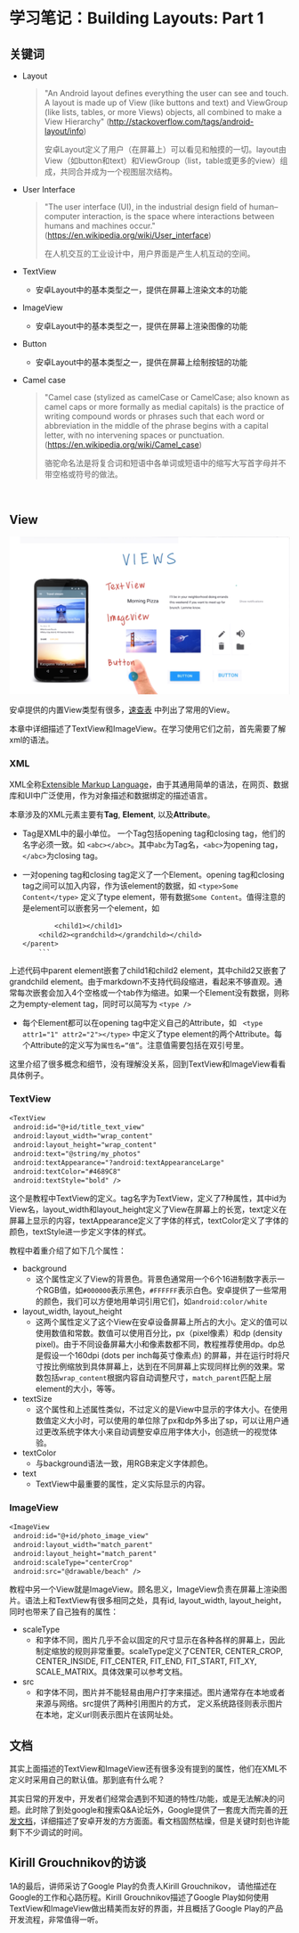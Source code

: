 # 学习笔记：Building Layouts: Part 1


## 关键词

- Layout

    >  "An Android layout defines everything the user can see and touch. A layout is made up of View (like buttons and text) and ViewGroup (like lists, tables, or more Views) objects, all combined to make a View Hierarchy" (http://stackoverflow.com/tags/android-layout/info)
    > 
    >   安卓Layout定义了用户（在屏幕上）可以看见和触摸的一切。layout由View（如button和text）和ViewGroup（list，table或更多的view）组成，共同合并成为一个视图层次结构。
     
- User Interface

    > "The user interface (UI), in the industrial design field of human–computer interaction, is the space where interactions between humans and machines occur."(https://en.wikipedia.org/wiki/User_interface)
    >  
    > 在人机交互的工业设计中，用户界面是产生人机互动的空间。
    
- TextView
    - 安卓Layout中的基本类型之一，提供在屏幕上渲染文本的功能
- ImageView
    - 安卓Layout中的基本类型之一，提供在屏幕上渲染图像的功能 
- Button
    - 安卓Layout中的基本类型之一，提供在屏幕上绘制按钮的功能
- Camel case

    > "Camel case (stylized as camelCase or CamelCase; also known as camel caps or more formally as medial capitals) is the practice of writing compound words or phrases such that each word or abbreviation in the middle of the phrase begins with a capital letter, with no intervening spaces or punctuation. (https://en.wikipedia.org/wiki/Camel_case)
    > 
    > 骆驼命名法是将复合词和短语中各单词或短语中的缩写大写首字母并不带空格或符号的做法。


&nbsp;
## View

![image](https://github.com/mark818/google_study_jams/raw/master/1A/1A-1.png)

安卓提供的内置View类型有很多，[速查表](https://static0.studyjamscn.com/content/Android%E5%B8%B8%E8%A7%81Views%E9%80%9F%E6%9F%A5%E8%A1%A8.pdf) 中列出了常用的View。

本章中详细描述了TextView和ImageView。在学习使用它们之前，首先需要了解xml的语法。

### XML

XML全称[Extensible Markup Language](https://en.wikipedia.org/wiki/XML)，由于其通用简单的语法，在网页、数据库和UI中广泛使用，作为对象描述和数据绑定的描述语言。

本章涉及的XML元素主要有**Tag**, **Element**, 以及**Attribute**。

- Tag是XML中的最小单位。 一个Tag包括opening tag和closing tag，他们的名字必须一致。如    ```<abc></abc>```。其中```abc```为Tag名，```<abc>```为opening tag，```</abc>```为closing tag。

- 一对opening tag和closing tag定义了一个Element。opening tag和closing tag之间可以加入内容，作为该element的数据，如
```<type>Some Content</type>```
 定义了type element，带有数据```Some Content```。值得注意的是element可以嵌套另一个element，如
	```	<parent>
			<child1></child1>
	    <child2><grandchild></grandchild></child>
	</parent>
	    ```
上述代码中parent element嵌套了child1和child2 element，其中child2又嵌套了grandchild element。由于markdown不支持代码段缩进，看起来不够直观。通常每次嵌套会加入4个空格或一个tab作为缩进。如果一个Element没有数据，则称之为empty-element tag，同时可以简写为
```<type />```

- 每个Element都可以在opening tag中定义自己的Attribute，如
``` <type attr1="1" attr2="2"></type>```
中定义了type element的两个Attribute。每个Attribute的定义写为```属性名=“值”```。注意值需要包括在双引号里。

这里介绍了很多概念和细节，没有理解没关系，回到TextView和ImageView看看具体例子。

### TextView

```
<TextView
 android:id="@+id/title_text_view"
 android:layout_width="wrap_content"
 android:layout_height="wrap_content"
 android:text="@string/my_photos"
 android:textAppearance="?android:textAppearanceLarge"
 android:textColor="#4689C8"
 android:textStyle="bold" />
```

 这个是教程中TextView的定义。tag名字为TextView，定义了7种属性，其中id为View名，layout_width和layout_height定义了View在屏幕上的长宽，text定义在屏幕上显示的内容，textAppearance定义了字体的样式，textColor定义了字体的颜色，textStyle进一步定义字体的样式。

教程中着重介绍了如下几个属性：

- background
	- 这个属性定义了View的背景色。背景色通常用一个6个16进制数字表示一个RGB值，如```#000000```表示黑色，```#FFFFFF```表示白色。安卓提供了一些常用的颜色，我们可以方便地用单词引用它们，如```android:color/white```
- layout_width, layout_height
    - 这两个属性定义了这个View在安卓设备屏幕上所占的大小。定义的值可以使用数值和常数。数值可以使用百分比，px（pixel像素）和dp (density pixel)。由于不同设备屏幕大小和像素数都不同，教程推荐使用dp。dp总是假设一个160dpi (dots per inch每英寸像素点) 的屏幕，并在运行时将尺寸按比例缩放到具体屏幕上，达到在不同屏幕上实现同样比例的效果。常数包括```wrap_content```根据内容自动调整尺寸，```match_parent```匹配上层element的大小，等等。
- textSize
	- 这个属性和上述属性类似，不过定义的是View中显示的字体大小。在使用数值定义大小时，可以使用的单位除了px和dp外多出了sp，可以让用户通过更改系统字体大小来自动调整安卓应用字体大小，创造统一的视觉体验。
- textColor
	-  与background语法一致，用RGB来定义字体颜色。
- text
	-  TextView中最重要的属性，定义实际显示的内容。


### ImageView

```
<ImageView
 android:id="@+id/photo_image_view"
 android:layout_width="match_parent"
 android:layout_height="match_parent"
 android:scaleType="centerCrop"
 android:src="@drawable/beach" />
```
 
教程中另一个View就是ImageView。顾名思义，ImageView负责在屏幕上渲染图片。语法上和TextView有很多相同之处，具有id, layout_width, layout_height，同时也带来了自己独有的属性：

- scaleType
	- 和字体不同，图片几乎不会以固定的尺寸显示在各种各样的屏幕上，因此制定缩放的规则非常重要。scaleType定义了CENTER, CENTER_CROP, CENTER_INSIDE, FIT_CENTER, FIT_END, FIT_START, FIT_XY, SCALE_MATRIX。具体效果可以参考文档。
- src
  - 和字体不同，图片并不能轻易由用户打字来描述。图片通常存在本地或者来源与网络。src提供了两种引用图片的方式，  定义系统路径则表示图片在本地，定义url则表示图片在该网址处。
 
## 文档

其实上面描述的TextView和ImageView还有很多没有提到的属性，他们在XML不定义时采用自己的默认值。那到底有什么呢？

其实日常的开发中，开发者们经常会遇到不知道的特性/功能，或是无法解决的问题。此时除了到处google和搜索Q&A论坛外，Google提供了一套庞大而完善的[开发文档](https://developer.android.com/index.html)，详细描述了安卓开发的方方面面。看文档固然枯燥，但是关键时刻也许能剩下不少调试的时间。

## Kirill Grouchnikov的访谈

1A的最后，讲师采访了Google Play的负责人Kirill Grouchnikov， 请他描述在Google的工作和心路历程。Kirill Grouchnikov描述了Google Play如何使用TextView和ImageView做出精美而友好的界面，并且概括了Google Play的产品开发流程，非常值得一听。

